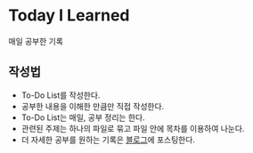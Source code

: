 # Today I Learned
매일 공부한 기록
## 작성법
- To-Do List를 작성한다.
- 공부한 내용을 이해한 만큼만 직접 작성한다.
- To-Do List는 매일, 공부 정리는  한다.
- 관련된 주제는 하나의 파일로 묶고 파일 안에 목차를 이용하여 나눈다.
- 더 자세한 공부를 원하는 기록은 [블로그](https://c11oud.tistory.com)에 포스팅한다.